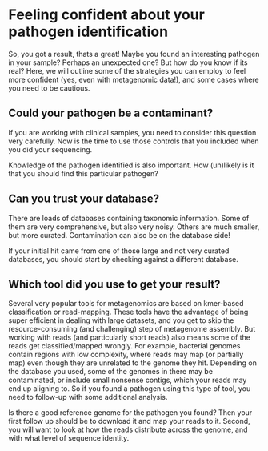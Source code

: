# Feeling confident about your pathogen identification

So, you got a result, thats a great! Maybe you found an interesting pathogen in your sample? Perhaps an unexpected one? But how do you know if its real? Here, we will outline some of the strategies you can employ to feel more confident (yes, even with metagenomic data!), and some cases where you need to be cautious.

## Could your pathogen be a contaminant?

If you are working with clinical samples, you need to consider this question very carefully. Now is the time to use those controls that you included when you did your sequencing.

Knowledge of the pathogen identified is also important. How (un)likely is it that you should find this particular pathogen? 

## Can you trust your database?

There are loads of databases containing taxonomic information. Some of them are very comprehensive, but also very noisy. Others are much smaller, but more curated. Contamination can also be on the database side!

If your initial hit came from one of those large and not very curated databases, you should start by checking against a different database.

## Which tool did you use to get your result?

Several very popular tools for metagenomics are based on kmer-based classification or read-mapping. These tools have the advantage of being super efficient in dealing with large datasets, and you get to skip the resource-consuming (and challenging) step of metagenome assembly. But working with reads (and particularly short reads) also means some of the reads get classified/mapped wrongly. For example, bacterial genomes contain regions with low complexity, where reads may map (or partially map) even though they are unrelated to the genome they hit. Depending on the database you used, some of the genomes in there may be contaminated, or include small nonsense contigs, which your reads may end up aligning to. So if you found a pathogen using this type of tool, you need to follow-up with some additional analysis.

Is there a good reference genome for the pathogen you found? Then your first follow up should be to download it and map your reads to it. Second, you will want to look at how the reads distribute across the genome, and with what level of sequence identity. 






